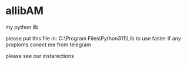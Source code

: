 # allibAM
my python lib

please put this file in: C:\Program Files\Python311\Lib to use faster
if any proploms conect me from telegram

please see our instarections
